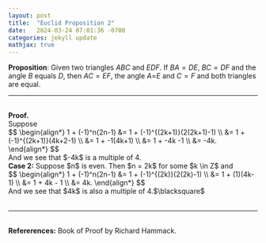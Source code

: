 ```yaml
---
layout: post
title:  "Euclid Proposition 2"
date:   2024-03-24 07:01:36 -0700
categories: jekyll update
mathjax: true
---
```

<b>Proposition</b>: Given two triangles $ABC$ and $EDF$. If $BA=DE$, $BC=DF$ and the angle $B$ equals $D$, then $AC=EF$, the angle $A$=$E$ and $C=F$ and both triangles are equal.
<br>
<hr>
<br>
<b>Proof.</b><br>
Suppose
<div center>
$$
\begin{align*}
1 + (-1)^n(2n-1) &= 1 + (-1)^{(2k+1)}(2(2k+1)-1) \\
&= 1 + (-1)^{(2k+1)}(4k+2-1) \\
&= 1 + -1(4k+1) \\
&= 1 + -4k -1 \\
&= -4k.
\end{align*}
$$
</div>
And we see that $-4k$ is a multiple of 4.
<br>
<b>Case 2:</b> Suppose $n$ is even. Then $n = 2k$ for some $k \in Z$ and
<div center>
$$
\begin{align*}
1 + (-1)^n(2n-1) &= 1 + (-1)^{(2k)}(2(2k)-1) \\
&= 1 + (1)(4k-1) \\
&= 1 + 4k - 1 \\
&= 4k.
\end{align*}
$$
</div>
And we see that $4k$ is also a multiple of 4.$\blacksquare$
<br>
<br>
<hr>
<br>
<b>Refererences:</b>
Book of Proof by Richard Hammack.




